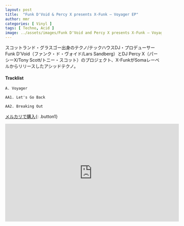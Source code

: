 ```yaml
---
layout: post
title:  "Funk D'Void & Percy X presents X-Funk – Voyager EP"
author: mmr
categories: [ Vinyl ]
tags: [ Techno, Acid ]
image: ../assets/images/Funk D'Void and Percy X presents X-Funk – Voyager EP.jpg
---
```


スコットランド・グラスゴー出身のテクノ/テックハウスDJ・プロデューサーFunk D'Void（ファンク・ド・ヴォイド/Lars Sandberg）とDJ Percy X（パーシーX/Tony Scott/トニー・スコット）のプロジェクト、X-FunkがSomaレーベルからリリースしたアシッドテクノ。

#### Tracklist
```md
A. Voyager

AA1. Let's Go Back

AA2. Breaking Out
```

[メルカリで購入](https://jp.mercari.com/item/m26753507749?afid=6142608987){: .button1}

<iframe width="560" height="315" src="https://www.youtube.com/embed/-4XDua4heIk?si=rkGnnwR5qKWIo9NU" title="YouTube video player" frameborder="0" allow="accelerometer; autoplay; clipboard-write; encrypted-media; gyroscope; picture-in-picture; web-share" referrerpolicy="strict-origin-when-cross-origin" allowfullscreen></iframe>